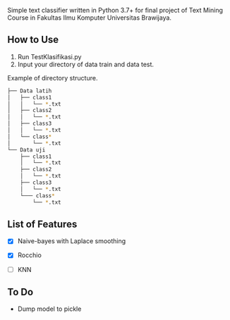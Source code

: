 Simple text classifier written in Python 3.7+ for final project of Text Mining Course in Fakultas Ilmu Komputer Universitas Brawijaya.

## How to Use
1. Run TestKlasifikasi.py
2. Input your directory of data train and data test.

Example of directory structure.
```bash
├── Data latih
│   ├── class1
│   │   └── *.txt
│   ├── class2
│   │   └── *.txt
│   ├── class3
│   │   └── *.txt
│   └── class*
│       └── *.txt
└── Data uji
    ├── class1
    │   └── *.txt
    ├── class2
    │   └── *.txt
    ├── class3
    │   └── *.txt
    └─── class*
        └── *.txt
```


## List of Features
- [x] Naive-bayes with Laplace smoothing
- [x] Rocchio
- [ ] KNN


## To Do
- Dump model to pickle

